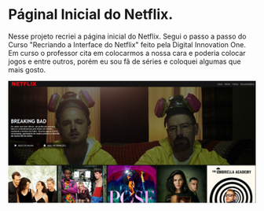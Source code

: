 <h1>Páginal Inicial do Netflix.</h1>

Nesse projeto recriei a página inicial do Netflix. Segui o passo a passo do Curso "Recriando a Interface do Netflix" feito pela Digital Innovation One.
Em curso o professor cita em colocarmos a nossa cara e poderia colocar jogos e entre outros, porém eu sou fã de séries e coloquei algumas que mais gosto.

<img src="pagina.PNG">
